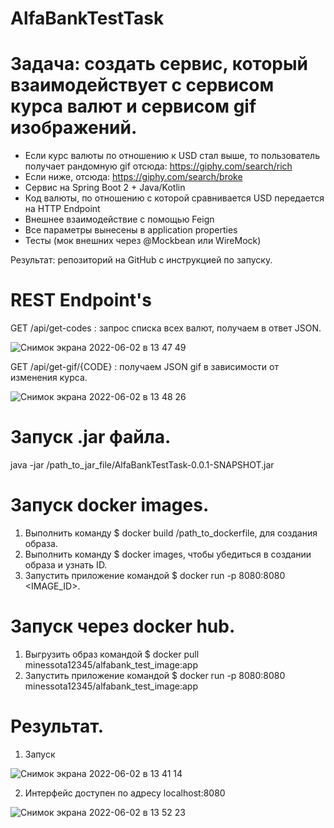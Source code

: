 # AlfaBankTestTask

# Задача: создать сервис, который взаимодействует с сервисом курса валют и сервисом gif изображений.

- Если курс валюты по отношению к USD стал выше, то пользователь получает рандомную gif отсюда: https://giphy.com/search/rich
- Если ниже, отсюда: https://giphy.com/search/broke
- Сервис на Spring Boot 2 + Java/Kotlin
- Код валюты, по отношению с которой сравнивается USD передается на HTTP Endpoint
- Внешнее взаимодействие с помощью Feign
- Все параметры вынесены в application properties
- Тесты (мок внешних через @Mockbean или WireMock)

Результат: репозиторий на GitHub с инструкцией по запуску.

# REST Endpoint's

GET /api/get-codes : запрос списка всех валют, получаем в ответ JSON.

![Снимок экрана 2022-06-02 в 13 47 49](https://user-images.githubusercontent.com/95632773/171580721-db1a3014-7397-4c62-9d7b-31b442be0cc6.png)

GET /api/get-gif/{CODE} : получаем JSON gif в зависимости от изменения курса.

![Снимок экрана 2022-06-02 в 13 48 26](https://user-images.githubusercontent.com/95632773/171580824-53970224-ea49-402e-b839-0f0c0ac0189b.png)


# Запуск .jar файла.

java -jar /path_to_jar_file/AlfaBankTestTask-0.0.1-SNAPSHOT.jar

# Запуск docker images.

1. Выполнить команду $ docker build /path_to_dockerfile, для создания образа.
2. Выполнить команду $ docker images, чтобы убедиться в создании образа и узнать ID.
3. Запустить приложение командой $ docker run -p 8080:8080 <IMAGE_ID>.

# Запуск через docker hub.

1. Выгрузить образ командой $ docker pull minessota12345/alfabank_test_image:app
2. Запустить приложение командой $ docker run -p 8080:8080 minessota12345/alfabank_test_image:app

# Результат.
1. Запуск

![Снимок экрана 2022-06-02 в 13 41 14](https://user-images.githubusercontent.com/95632773/171579422-1d1e96d3-7140-49b9-be2f-b823d84b71a8.png)

2. Интерфейс доступен по адресу localhost:8080

![Снимок экрана 2022-06-02 в 13 52 23](https://user-images.githubusercontent.com/95632773/171581556-c0df6bca-e72a-4c91-a5b6-0698265821c5.png)
